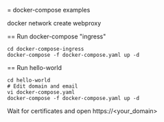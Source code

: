 = docker-compose examples

docker network create webproxy

== Run docker-compose "ingress"

```
cd docker-compose-ingress
docker-compose -f docker-compose.yaml up -d
```

== Run hello-world

```
cd hello-world
# Edit domain and email
vi docker-compose.yaml
docker-compose -f docker-compose.yaml up -d
```

Wait for certificates and open https://<your_domain>